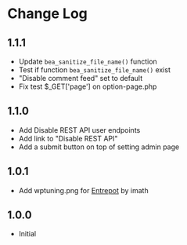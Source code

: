# Change Log

## 1.1.1
- Update `bea_sanitize_file_name()` function
- Test if function `bea_sanitize_file_name()` exist
- "Disable comment feed" set to default
- Fix test $_GET['page'] on option-page.php

## 1.1.0
- Add Disable REST API user endpoints
- Add link to "Disable REST API"
- Add a submit button on top of setting admin page

## 1.0.1
- Add wptuning.png for [Entrepot](https://github.com/imath/entrepot/ "Entrepot") by imath

## 1.0.0

- Initial
